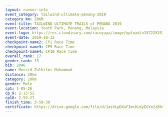 ```yaml
---
layout: runner-info 
event_category: tailwind-ultimate-penang-2019 
category_km: 20KM 
event-title: TAILWIND ULTIMATE TRAILS of PENANG 2019 
event-location: Youth Park, Penang, Malaysia 
event-logo: https://res.cloudinary.com/raceyaya/image/upload/v1572252513/logo/utop-2019_h9tzys.jpg 
event-date: 2019-10-12 
checkpoint-name2: CP1 Race Time 
checkpoint-name3: CP9 Race Time 
checkpoint-name4: CP10 Race Time 
overall_rank: 17
gender_rank: 13
bib: 2046
name: Morsid Zulhilmi Muhammad
distance: 20km
category: 20km
gender: Male
cp1: 1-05-26
cp_9: 2-13-52
cp10: 2-59-27
finish_time: 3-59-30
certificate: https://drive.google.com/file/d/1asVLpDXuFImchLKyEGYo2zBhvyemL-hW/view?usp=sharing
---
```

